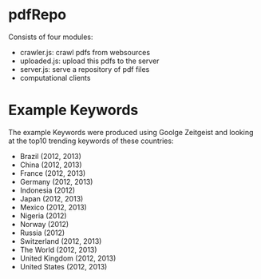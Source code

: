 pdfRepo
=======
Consists of four modules:
- crawler.js: crawl pdfs from websources
- uploaded.js: upload this pdfs to the server
- server.js: serve a repository of pdf files
- computational clients

Example Keywords
================
The example Keywords were produced using Goolge Zeitgeist and looking at the
top10 trending keywords of these countries:
- Brazil (2012, 2013)
- China (2012, 2013)
- France (2012, 2013)
- Germany (2012, 2013)
- Indonesia (2012)
- Japan (2012, 2013)
- Mexico (2012, 2013)
- Nigeria (2012)
- Norway (2012)
- Russia (2012)
- Switzerland (2012, 2013)
- The World (2012, 2013)
- United Kingdom (2012, 2013)
- United States (2012, 2013)
